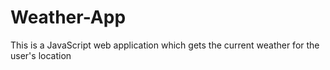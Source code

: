 # Weather-App
This is a JavaScript web application which gets the current weather for the user's location
